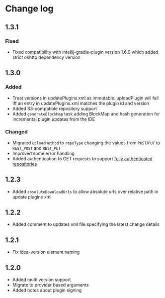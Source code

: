 # Change log

## 1.3.1
### Fixed
- Fixed compatibility with intellij-gradle-plugin version 1.6.0 which added strict okhttp dependency version
## 1.3.0
### Added
* Treat versions in updatePlugins.xml as immutable. uploadPlugin will fail iff an entry in updatePlugins.xml matches the plugin id and version
* Added S3-compatible repository support
* Added `generateBlockMap` task adding BlockMap and hash generation for incremental plugin updates from the IDE
### Changed
* Migrated `uploadMethod` to `repoType` changing the values from `POST`/`PUT` to `REST_POST` and `REST_PUT`
* Improved some error handling
* Added authentication to GET requests to support [fully authenticated repositories](https://github.com/JetBrains/intellij-community/blob/master/platform/platform-impl/src/com/intellij/ide/plugins/auth/PluginRepositoryAuthProvider.java)

## 1.2.3
* Added `absoluteDownloadUrls` to allow absolute urls over relative path in update plugins xml

## 1.2.2
* Added comment to updates xml file specifying the latest change details

## 1.2.1
* Fix idea-version element naming

## 1.2.0
* Added multi version support
* Migrate to provider based arguments
* Added notes about plugin signing